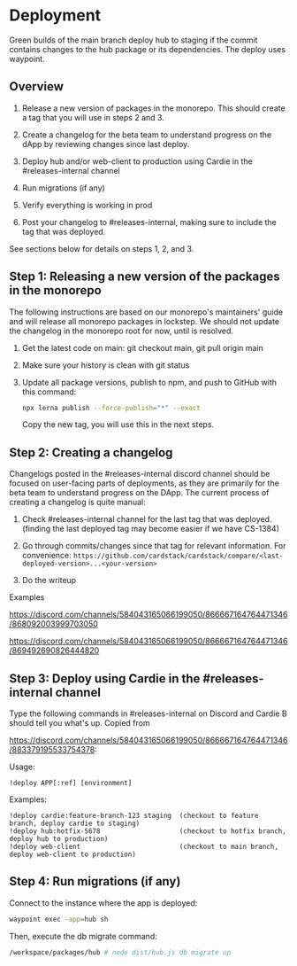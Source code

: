 
# Deployment

Green builds of the main branch deploy hub to staging if the commit contains changes to the hub package or its dependencies. The deploy uses waypoint.

## Overview

1. Release a new version of packages in the monorepo. This should create a tag that you will use in steps 2 and 3.

1. Create a changelog for the beta team to understand progress on the dApp by reviewing changes since last deploy.

1. Deploy hub and/or web-client to production using Cardie in the #releases-internal channel

1. Run migrations (if any)

1. Verify everything is working in prod

1. Post your changelog to #releases-internal, making sure to include the tag that was deployed.

See sections below for details on steps 1, 2, and 3.

## Step 1: Releasing a new version of the packages in the monorepo

The following instructions are based on our monorepo's maintainers' guide and will release all monorepo packages in lockstep. We should not update the changelog in the monorepo root for now, until  is resolved.

1. Get the latest code on main: git checkout main, git pull origin main

1. Make sure your history is clean with git status

1. Update all package versions, publish to npm, and push to GitHub with this command: 
   ```sh
   npx lerna publish --force-publish="*" --exact
   ```
   Copy the new tag, you will use this in the next steps.

## Step 2: Creating a changelog

Changelogs posted in the #releases-internal discord channel should be focused on user-facing parts of deployments, as they are primarily for the beta team to understand progress on the DApp. The current process of creating a changelog is quite manual:

1. Check #releases-internal channel for the last tag that was deployed. (finding the last deployed tag may become easier if we have CS-1384)

1. Go through commits/changes since that tag for relevant information. For convenience: `https://github.com/cardstack/cardstack/compare/<last-deployed-version>...<your-version>`

1. Do the writeup

Examples

https://discord.com/channels/584043165066199050/866667164764471346/868092003999703050

https://discord.com/channels/584043165066199050/866667164764471346/869492690826444820

## Step 3: Deploy using Cardie in the #releases-internal channel

Type the following commands in #releases-internal on Discord and Cardie B should tell you what's up. Copied from

https://discord.com/channels/584043165066199050/866667164764471346/883379195533754378:

Usage:
```
!deploy APP[:ref] [environment]
```

 Examples:
```
!deploy cardie:feature-branch-123 staging  (checkout to feature branch, deploy cardie to staging)
!deploy hub:hotfix-5678                    (checkout to hotfix branch, deploy hub to production)
!deploy web-client                         (checkout to main branch, deploy web-client to production)
```

## Step 4: Run migrations (if any)

Connect to the instance where the app is deployed:

```sh
waypoint exec -app=hub sh
```

Then, execute the db migrate command:

```sh
/workspace/packages/hub # node dist/hub.js db migrate up
```
